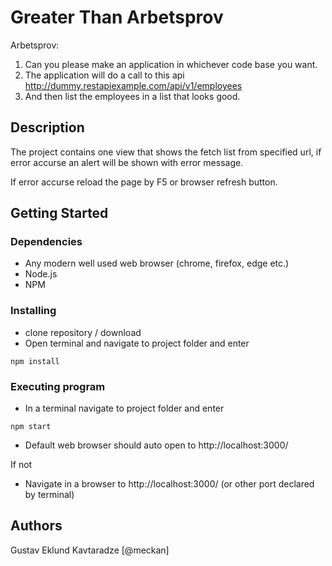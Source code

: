 # Greater Than Arbetsprov


Arbetsprov:
1. Can you please make an application in whichever code base you want.
2. The application will do a call to this api http://dummy.restapiexample.com/api/v1/employees
3. And then list the employees in a list that looks good.

## Description
The project contains one view that shows the fetch list from specified url, if error accurse an alert will be shown with error message.

If error accurse reload the page by F5 or browser refresh button.

## Getting Started

### Dependencies

* Any modern well used web browser (chrome, firefox, edge etc.)
* Node.js
* NPM

### Installing

* clone repository / download
* Open terminal and navigate to project folder and enter

```
npm install
```

### Executing program

* In a terminal navigate to project folder and enter
```
npm start
```
* Default web browser should auto open to http://localhost:3000/

If not
* Navigate in a browser to http://localhost:3000/ (or other port declared by terminal)


## Authors

Gustav Eklund Kavtaradze [@meckan]
